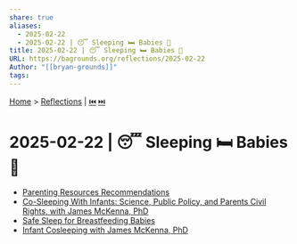 ```yaml
---
share: true
aliases:
  - 2025-02-22
  - 2025-02-22 | 😴 Sleeping 🛏️ Babies 👶
title: 2025-02-22 | 😴 Sleeping 🛏️ Babies 👶
URL: https://bagrounds.org/reflections/2025-02-22
Author: "[[bryan-grounds]]"
tags: 
---
```

[Home](../index.md) > [Reflections](./index.md) | [⏮️](./2025-02-21.md) [⏭️](./2025-02-23.md)  
# 2025-02-22 | 😴 Sleeping 🛏️ Babies 👶  
- [Parenting Resources Recommendations](../bot-chats/parenting-resources-recommendations.md)  
- [Co-Sleeping With Infants: Science, Public Policy, and Parents Civil Rights, with James McKenna, PhD](../videos/co-sleeping-with-infants-science-public-policy-and-parents-civil-rights-with-james-mckenna-phd.md)  
- [Safe Sleep for Breastfeeding Babies](../articles/safe-sleep-for-breastfeeding-babies.md)  
- [Infant Cosleeping with James McKenna, PhD](../videos/infant-cosleeping-with-james-mckenna-phd.md)  
